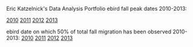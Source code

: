 Eric Katzelnick's Data Analysis Portfolio
ebird fall peak dates 2010-2013:

<a href="https://github.com/ekatzelnick/ekatzelnick.github.io/blob/master/ebird2010_peak.gif">2010</a>
<a href="https://github.com/ekatzelnick/ekatzelnick.github.io/blob/master/ebird2011_peak.gif">2011</a>
<a href="https://github.com/ekatzelnick/ekatzelnick.github.io/blob/master/ebird2012_peak.gif">2012</a>
<a href="https://github.com/ekatzelnick/ekatzelnick.github.io/blob/master/ebird2013_peak.gif">2013</a>

ebird date on which 50% of total fall migration has been observed 2010-2013:
<a href="https://github.com/ekatzelnick/ekatzelnick.github.io/blob/master/ebird2010half.gif">2010</a>
<a href="https://github.com/ekatzelnick/ekatzelnick.github.io/blob/master/ebird2011half.gif">2011</a>
<a href="https://github.com/ekatzelnick/ekatzelnick.github.io/blob/master/ebird2012half.gif">2012</a>
<a href="https://github.com/ekatzelnick/ekatzelnick.github.io/blob/master/ebird2013half.gif">2013</a>
